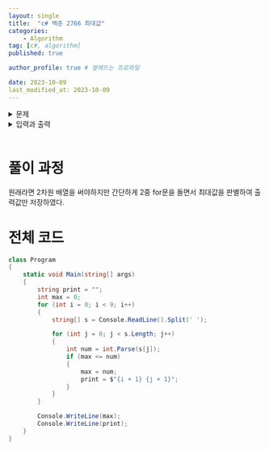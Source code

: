 ```yaml
---
layout: single
title:  "c# 백준 2766 최대값"
categories: 
    - Algorithm
tag: [c#, algorithm]
published: true

author_profile: true # 옆에뜨는 프로파일

date: 2023-10-09
last_modified_at: 2023-10-09
---
```


<details>
<summary>문제</summary>
<div markdown="1"> 

<그림 1>과 같이 9×9 격자판에 쓰여진 81개의 자연수 또는 0이 주어질 때, 이들 중 최댓값을 찾고 그 최댓값이 몇 행 몇 열에 위치한 수인지 구하는 프로그램을 작성하시오.

예를 들어, 다음과 같이 81개의 수가 주어지면

![image](https://github.com/novicehog/comments/assets/131991619/e695a9a1-8d1b-4af0-8cdf-e27d255a9d79)

이들 중 최댓값은 90이고, 이 값은 5행 7열에 위치한다.


<br>

</div>
</details>

<details>
<summary>입력과 출력</summary>
<div markdown="1">   

**입력**

첫째 줄부터 아홉 번째 줄까지 한 줄에 아홉 개씩 수가 주어진다. 주어지는 수는 100보다 작은 자연수 또는 0이다.

**출력**

첫째 줄에 최댓값을 출력하고, 둘째 줄에 최댓값이 위치한 행 번호와 열 번호를 빈칸을 사이에 두고 차례로 출력한다. 최댓값이 두 개 이상인 경우 그 중 한 곳의 위치를 출력한다.

</div>
</details>

<br>


# 풀이 과정
원래라면 2차원 배열을 써야하지만 간단하게 2중 for문을 돌면서 최대값을 판별하여 출력값만 저장하였다.

# 전체 코드
```c#
class Program
{
    static void Main(string[] args)
    {
        string print = "";
        int max = 0;
        for (int i = 0; i < 9; i++)
        {
            string[] s = Console.ReadLine().Split(' ');

            for (int j = 0; j < s.Length; j++)
            {
                int num = int.Parse(s[j]);
                if (max <= num)
                {
                    max = num;
                    print = $"{i + 1} {j + 1}";
                }
            }
        }

        Console.WriteLine(max);
        Console.WriteLine(print);
    }
}
```